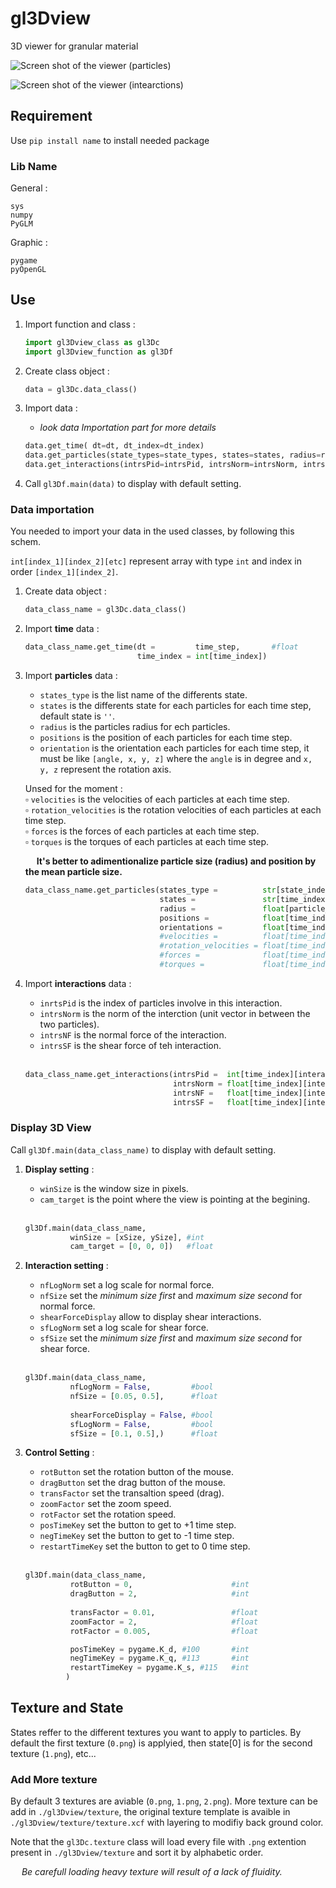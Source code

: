 # gl3Dview
3D viewer for granular material

![Screen shot of the viewer (particles)](https://github.com/inkapmb/gl3Dview/blob/main/screenshot/particles.png)

![Screen shot of the viewer (intearctions)](https://github.com/inkapmb/gl3Dview/blob/main/screenshot/interactions.png)

## Requirement

Use ```pip install name``` to install needed package

### Lib Name

General :

```
sys
numpy
PyGLM
```

Graphic :

```
pygame
pyOpenGL
```

## Use

1. Import function and class :
   ```python
   import gl3Dview_class as gl3Dc
   import gl3Dview_function as gl3Df
   ```

2. Create class object :
   ```python
   data = gl3Dc.data_class()
   ```

3. Import data :
   + *look data Importation part for more details*
   ```python
   data.get_time( dt=dt, dt_index=dt_index)
   data.get_particles(state_types=state_types, states=states, radius=radius, positions=positions, orientations=orientations)
   data.get_interactions(intrsPid=intrsPid, intrsNorm=intrsNorm, intrsNF=intrsNF, intrsSF=intrsSF)
   ```

5. Call ```gl3Df.main(data)``` to display with default setting.

### Data importation
You needed to import your data in the used classes, by following this schem. 

`int[index_1][index_2][etc]` represent array with type `int` and index in order `[index_1][index_2]`.


1. Create data object :

   ```python
   data_class_name = gl3Dc.data_class()
   ```

2. Import **time** data :
   ```python
   data_class_name.get_time(dt =         time_step,       #float    
                            time_index = int[time_index])
   ```
   
3. Import **particles** data :
    
    + `states_type` is the list name of the differents state.
    + `states` is the differents state for each particles for each time step, default state is `''`.
    + `radius` is the particles radius for ech particles.
    + `positions` is the position of each particles for each time step.
    + `orientation` is the orientation each particles for each time step, it must be like `[angle, x, y, z]` where the `angle` is in degree and `x, y, z` represent the rotation axis.

   Unsed for the moment :  <br />
   ▫️ `velocities` is the velocities of each particles at each time step.  <br />
   ▫️ `rotation_velocities` is the rotation velocities of each particles at each time step. <br />
   ▫️ `forces` is the forces of each particles at each time step. <br />
   ▫️ `torques` is the torques of each particles at each time step. <br />

  
   &emsp; **It's better to adimentionalize particle size (radius) and position by the mean particle size.**
   
    ```python
    data_class_name.get_particles(states_type =          str[state_index],
                                  states =               str[time_index][particle_index],
                                  radius =               float[particle_index],
                                  positions =            float[time_index][particle_index][coord_index],
                                  orientations =         float[time_index][particle_index][angle:axis_coord_index],)
                                  #velocities =          float[time_index][particle_index][coord_index],
                                  #rotation_velocities = float[time_index][particle_index][coord_index],
                                  #forces =              float[time_index][particle_index][coord_index],
                                  #torques =             float[time_index][particle_index][coord_index])
    ```

4. Import **interactions** data :
    
    + `inrtsPid` is the index of particles involve in this interaction.
    + `intrsNorm` is the norm of the interction (unit vector in between the two particles).
    + `intrsNF` is the normal force of the interaction.
    + `intrsSF` is the shear force of teh interaction.

   <br />
  
   ```python
   data_class_name.get_interactions(intrsPid =  int[time_index][interactions_index][p1_index:p2_index],
                                    intrsNorm = float[time_index][interactions_index][coord_index],
                                    intrsNF =   float[time_index][interactions_index][coord_index],
                                    intrsSF =   float[time_index][interactions_index][coord_index],)
   ```

### Display 3D View

Call ```gl3Df.main(data_class_name)``` to display with default setting.

1. **Display setting** :
    
   + `winSize` is the window size in pixels.
   + `cam_target` is the point where the view is pointing at the begining.

   <br />

   ```python
   gl3Df.main(data_class_name,
             winSize = [xSize, ySize], #int
             cam_target = [0, 0, 0])   #float
   ```

1. **Interaction setting** :

   + `nfLogNorm` set a log scale for normal force.
   + `nfSize` set the *minimum size first* and *maximum size second* for normal force.
   + `shearForceDisplay` allow to display shear interactions.
   + `sfLogNorm` set a log scale for shear force.
   + `sfSize` set the *minimum size first* and *maximum size second* for shear force.

   <br />

   ```python
   gl3Df.main(data_class_name,
             nfLogNorm = False,         #bool    
             nfSize = [0.05, 0.5],      #float
                   
             shearForceDisplay = False, #bool
             sfLogNorm = False,         #bool
             sfSize = [0.1, 0.5],)      #float
   ```


4. **Control Setting** :

   + `rotButton` set the rotation button of the mouse.
   + `dragButton` set the drag button of the mouse.
   + `transFactor` set the transaltion speed (drag).
   + `zoomFactor` set the zoom speed.
   + `rotFactor` set the rotation speed.
   + `posTimeKey` set the button to get to +1 time step.
   + `negTimeKey` set the button to get to -1 time step.
   + `restartTimeKey` set the button to get to 0 time step.

   <br />

   ```python
   gl3Df.main(data_class_name,
             rotButton = 0,                      #int
             dragButton = 2,                     #int
         
             transFactor = 0.01,                 #float
             zoomFactor = 2,                     #float
             rotFactor = 0.005,                  #float

             posTimeKey = pygame.K_d, #100       #int
             negTimeKey = pygame.K_q, #113       #int
             restartTimeKey = pygame.K_s, #115   #int
            )
   ```
## Texture and State

States reffer to the different textures you want to apply to particles. By default the first texture (`0.png`) is applyied, then state[0] is for the second texture (`1.png`), etc... 

### Add More texture

By default 3 textures are aviable (`0.png`, `1.png`, `2.png`). More texture can be add in ```./gl3Dview/texture```, the original texture template is avaible in ```./gl3Dview/texture/texture.xcf``` with layering to modifiy back ground color.

Note that the ```gl3Dc.texture``` class will load every file with ```.png``` extention present in ```./gl3Dview/texture``` and sort it by alphabetic order.

&emsp; *Be carefull loading heavy texture will result of a lack of fluidity.*



